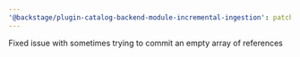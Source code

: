 ```yaml
---
'@backstage/plugin-catalog-backend-module-incremental-ingestion': patch
---
```


Fixed issue with sometimes trying to commit an empty array of references
